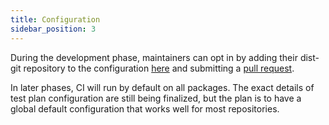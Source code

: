 ```yaml
---
title: Configuration
sidebar_position: 3
---
```


During the development phase, maintainers can opt in by adding their dist-git repository to the configuration [here](https://github.com/packit/deployment/blob/2cd9e846a6ab1c320f6a6c589e4bcab6b3cfb762/secrets/packit/prod/packit-service.yaml.j2#L105)
and submitting a [pull request](https://github.com/packit/deployment/pulls).

In later phases, CI will run by default on all packages. The exact details of test plan configuration are still
being finalized, but the plan is to have a global default configuration that works well for most repositories.
